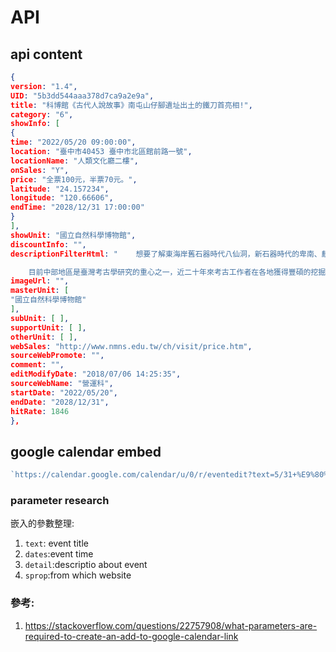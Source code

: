 # API
## api content
```json
{
version: "1.4",
UID: "5b3dd544aaa378d7ca9a2e9a",
title: "科博館《古代人說故事》南屯山仔腳遺址出土的鐵刀首亮相!",
category: "6",
showInfo: [
{
time: "2022/05/20 09:00:00",
location: "臺中市40453 臺中市北區館前路一號",
locationName: "人類文化廳二樓",
onSales: "Y",
price: "全票100元，半票70元。",
latitude: "24.157234",
longitude: "120.66606",
endTime: "2028/12/31 17:00:00"
}
],
showUnit: "國立自然科學博物館",
discountInfo: "",
descriptionFilterHtml: "    想要了解東海岸舊石器時代八仙洞，新石器時代的卑南、麒麟文化及中部大坌坑、牛罵頭、大馬璘、營埔及番仔園文化嗎?科博館更新常設展區，推出《古代人說故事》，展覽內容生動活潑，並以動畫影像剪輯及多媒體互動方式呈現，除了認識歷史課本寫的考古學是什麼外，更能讓您親身體驗臺灣古代人的生活方式!

    目前中部地區是臺灣考古學研究的重心之一，近二十年來考古工作者在各地獲得豐碩的挖掘成果，因此科博館決定依據最新考古發掘資料，更新該常設展區，除了展示臺中安和遺址發現栽種的稻米、母與子、戴鯊魚牙玉飾的青年及南屯山仔腳出土完整的鐵刀， 此外還有民間蒐藏家蔡坤玉先生提供一件澎湖海溝帶人工鋸痕的鹿角，結合張鈞翔博士澎湖原人的研究，證明19至45萬年前就有獵人到臺灣。歡迎民眾踴躍參觀!",
imageUrl: "",
masterUnit: [
"國立自然科學博物館"
],
subUnit: [ ],
supportUnit: [ ],
otherUnit: [ ],
webSales: "http://www.nmns.edu.tw/ch/visit/price.htm",
sourceWebPromote: "",
comment: "",
editModifyDate: "2018/07/06 14:25:35",
sourceWebName: "營運科",
startDate: "2022/05/20",
endDate: "2028/12/31",
hitRate: 1846
},

```

## google calendar embed
```js
`https://calendar.google.com/calendar/u/0/r/eventedit?text=5/31+%E9%80%99%E4%B8%80%E6%AC%A1%EF%BC%8C%E6%8F%9B%E8%80%81%E9%97%86%E7%B0%A1%E5%A0%B1%E7%B5%A6%E4%BD%A0%E8%81%BD%EF%BC%81%E2%80%94%E2%80%94+Speed+Interview+Summer+2022&dates=20220531T013000Z/20220531T090000Z&details=https://meetjobs.kktix.cc/events/si2022-summer&location&trp=true&sprop=https://meetjobs.kktix.cc/events/si2022-summer&sprop=name:KKTIX&sf=true`

```
### parameter research
嵌入的參數整理:
1. `text`: event title
2. `dates`:event time
3. `detail`:descriptio about event
4. `sprop`:from which website


### 參考:
1. https://stackoverflow.com/questions/22757908/what-parameters-are-required-to-create-an-add-to-google-calendar-link